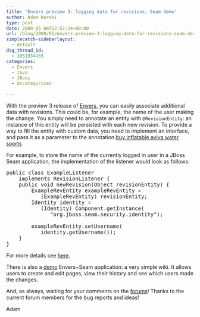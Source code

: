 ```yaml
---
title: 'Envers preview 3: logging data for revisions, Seam demo'
author: Adam Warski
type: post
date: 2008-05-06T12:57:24+00:00
url: /blog/2008/05/envers-preview-3-logging-data-for-revisions-seam-demo/
simplecatch-sidebarlayout:
  - default
dsq_thread_id:
  - 1051934455
categories:
  - Envers
  - Java
  - JBoss
  - Uncategorized

---
```

With the preview 3 release of [Envers][1], you can easily associate additional data with revisions. This could be, for example, the name of the user making the change. You simply need to annotate an entity with `@RevisionEntity`: an instance of this entity will be persisted with each new revision. To provide a way to fill the entity with custom data, you need to implement an interface, and pass it as a parameter to the annotation.[buy inflatable aviva water sports][2]

For example, to store the name of the currently logged in user in a JBoss Seam application, the implementation of the listener would look as follows:

<pre lang="java" line="1" escape="true">public class ExampleListener
    implements RevisionListener {
    public void newRevision(Object revisionEntity) {
        ExampleRevEntity exampleRevEntity =
           (ExampleRevEntity) revisionEntity;
        Identity identity =
           (Identity) Component.getInstance(
              "org.jboss.seam.security.identity");

        exampleRevEntity.setUsername(
           identity.getUsername());
    }
}
</pre>

For more details see [here][3].

There is also a [demo][4] Envers+Seam application: a very simple wiki. It allows users to create and edit pages, view their history and see which users made the changes.

And, as always, waiting for your comments on the [forums][5]! Thanks to the current forum members for the bug reports and ideas!

Adam

 [1]: http://www.jboss.org/envers/
 [2]: http://www.east-inflatables.co.uk/p/016007.html
 [3]: http://www.jboss.org/envers/revision_log.html
 [4]: http://www.jboss.org/envers/downloads/
 [5]: http://www.jboss.com/index.html?module=bb&op=viewforum&f=283
